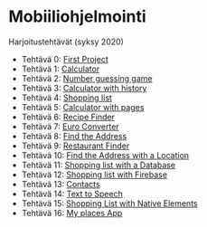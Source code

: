 # Mobiiliohjelmointi

Harjoitustehtävät (syksy 2020)

- Tehtävä 0: [First Project](/first_project/App.js)
- Tehtävä 1: [Calculator](/calculator/App.js)
- Tehtävä 2: [Number guessing game](/number_guessing_game/App.js)
- Tehtävä 3: [Calculator with history](/calculator_with_history/App.js)
- Tehtävä 4: [Shopping list](/shopping_list/App.js)
- Tehtävä 5: [Calculator with pages](/calculator_with_pages/App.js)
- Tehtävä 6: [Recipe Finder](/recipe_finder/App.js)
- Tehtävä 7: [Euro Converter](/euro_converter/App.js)
- Tehtävä 8: [Find the Address](/find_address/App.js)
- Tehtävä 9: [Restaurant Finder](/find_restaurant/App.js)
- Tehtävä 10: [Find the Address with a Location](/find_address_with_location/App.js)
- Tehtävä 11: [Shopping list with a Database](/shopping_list_with_db/App.js)
- Tehtävä 12: [Shopping list with Firebase](/shopping_list_with_fb/App.js)
- Tehtävä 13: [Contacts](/contacts/App.js)
- Tehtävä 14: [Text to Speech](/text_to_speech/App.js)
- Tehtävä 15: [Shopping List with Native Elements](/shopping_list_with_ne/App.js)
- Tehtävä 16: [My places App](/my_places_app/App.js)

